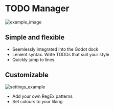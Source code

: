 # TODO Manager
 
 ![example_image](https://github.com/OrigamiDev-Pete/TODO_Manager/blob/main/addons/Todo_Manager/doc/images/example1.png)
 
## Simple and flexible
- Seemlessly integrated into the Godot dock
- Lenient syntax. Write TODOs that suit your style
- Quickly jump to lines

## Customizable
![settings_example](https://github.com/OrigamiDev-Pete/TODO_Manager/blob/main/addons/Todo_Manager/doc/images/example2.png)
- Add your own RegEx patterns
- Set colours to your liking

